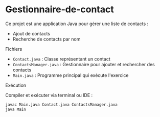 # Gestionnaire-de-contact

Ce projet est une application Java pour gérer une liste de contacts :

- Ajout de contacts
- Recherche de contacts par nom

Fichiers

- `Contact.java` : Classe représentant un contact
- `ContactsManager.java` : Gestionnaire pour ajouter et rechercher des contacts
- `Main.java` : Programme principal qui exécute l'exercice

Exécution

Compiler et exécuter via terminal ou IDE :

```bash
javac Main.java Contact.java ContactsManager.java
java Main
